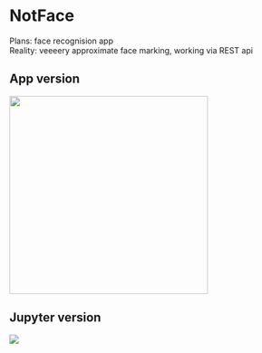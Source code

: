 # NotFace
Plans: face recognision app   
Reality: veeeery approximate face marking, working via REST api

## App version
<img src="https://i.imgur.com/jhWmExz.jpg" width="350"/>

## Jupyter version
<img src="https://i.imgur.com/eAPnI0z.png"/>

